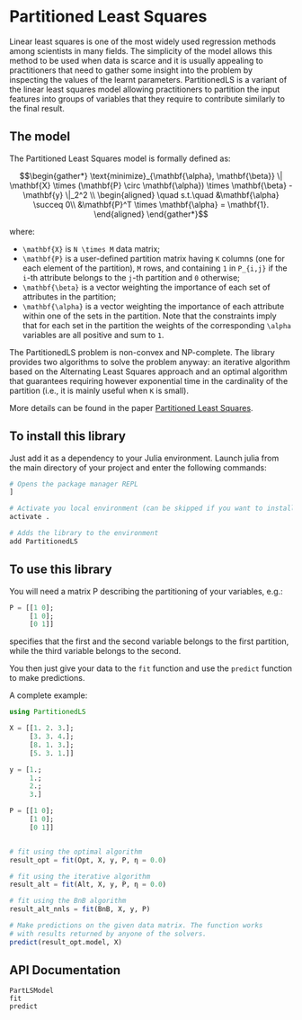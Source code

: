 # Partitioned Least Squares

Linear least squares is one of the most widely used regression methods among scientists in many fields. The simplicity of the model allows this method to be used when data is scarce and it is usually appealing to practitioners that need to gather some insight into the problem by inspecting the values of the learnt parameters. PartitionedLS is a variant of the linear least squares model allowing practitioners to partition the input features into groups of variables that they require to contribute similarly to the final result. 

## The model

The Partitioned Least Squares model is formally defined as:

```math
\begin{gather*}
\text{minimize}_{\mathbf{\alpha}, \mathbf{\beta}} \| \mathbf{X} \times (\mathbf{P} \circ \mathbf{\alpha}) \times \mathbf{\beta} - \mathbf{y} \|_2^2 \\
\begin{aligned}
\quad s.t.\quad  &\mathbf{\alpha}  \succeq 0\\
                    &\mathbf{P}^T \times \mathbf{\alpha} = \mathbf{1}.
\end{aligned}
\end{gather*}
```

where: 

- ``\mathbf{X}`` is ``N \times M`` data matrix;
- ``\mathbf{P}`` is a user-defined partition matrix having ``K`` columns (one for each element of the partition), ``M`` rows, and containing ``1`` in ``P_{i,j}`` if the ``i``-th attribute belongs to the ``j``-th partition and ``0`` otherwise;
- ``\mathbf{\beta}`` is a vector weighting the importance of each set of attributes in the partition;
- ``\mathbf{\alpha}`` is a vector weighting the importance of each attribute within one of the sets in the partition. Note that the constraints imply that for each set in the partition the weights of the corresponding ``\alpha`` variables are all positive and sum to ``1``.

The PartitionedLS problem is non-convex and NP-complete. The library provides two algorithms to solve the problem anyway: an iterative algorithm based on the Alternating Least Squares approach and an optimal algorithm that guarantees requiring however exponential time in the cardinality of the partition (i.e., it is mainly useful when ``K`` is small).

More details can be found in the paper [Partitioned Least Squares](https://arxiv.org/abs/2006.16202).

## To install this library

Just add it as a dependency to your Julia environment. Launch julia from the main directory of your project and enter the following commands:

```julia
# Opens the package manager REPL
]

# Activate you local environment (can be skipped if you want to install the library globally)
activate .

# Adds the library to the environment
add PartitionedLS
```

## To use this library

You will need a matrix P describing the partitioning of your variables, e.g.:

```julia
P = [[1 0]; 
     [1 0]; 
     [0 1]]
```

specifies that the first and the second variable belongs to the first partition, while the third variable belongs to the second.

You then just give your data to the `fit` function and use the `predict` function to make predictions. 

A complete example:

```julia
using PartitionedLS

X = [[1. 2. 3.]; 
     [3. 3. 4.]; 
     [8. 1. 3.]; 
     [5. 3. 1.]]

y = [1.; 
     1.; 
     2.; 
     3.]

P = [[1 0]; 
     [1 0]; 
     [0 1]]


# fit using the optimal algorithm 
result_opt = fit(Opt, X, y, P, η = 0.0)

# fit using the iterative algorithm
result_alt = fit(Alt, X, y, P, η = 0.0)

# fit using the BnB algorithm
result_alt_nnls = fit(BnB, X, y, P)

# Make predictions on the given data matrix. The function works
# with results returned by anyone of the solvers.
predict(result_opt.model, X)
```

## API Documentation
```@docs
PartLSModel
fit
predict
```
